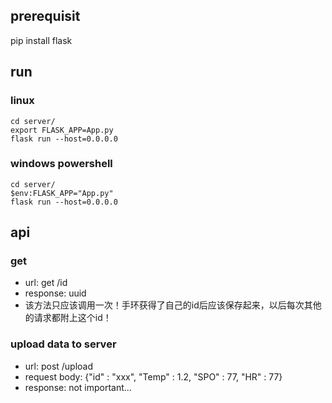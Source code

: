 ## prerequisit
pip install flask

## run
### linux
```
cd server/
export FLASK_APP=App.py
flask run --host=0.0.0.0
```

### windows powershell
```
cd server/
$env:FLASK_APP="App.py"
flask run --host=0.0.0.0
```

## api
### get
- url: get /id
- response: uuid
- 该方法只应该调用一次！手环获得了自己的id后应该保存起来，以后每次其他的请求都附上这个id！

### upload data to server
- url: post /upload
- request body: {"id" : "xxx", "Temp" : 1.2, "SPO" : 77, "HR" : 77}
- response: not important...